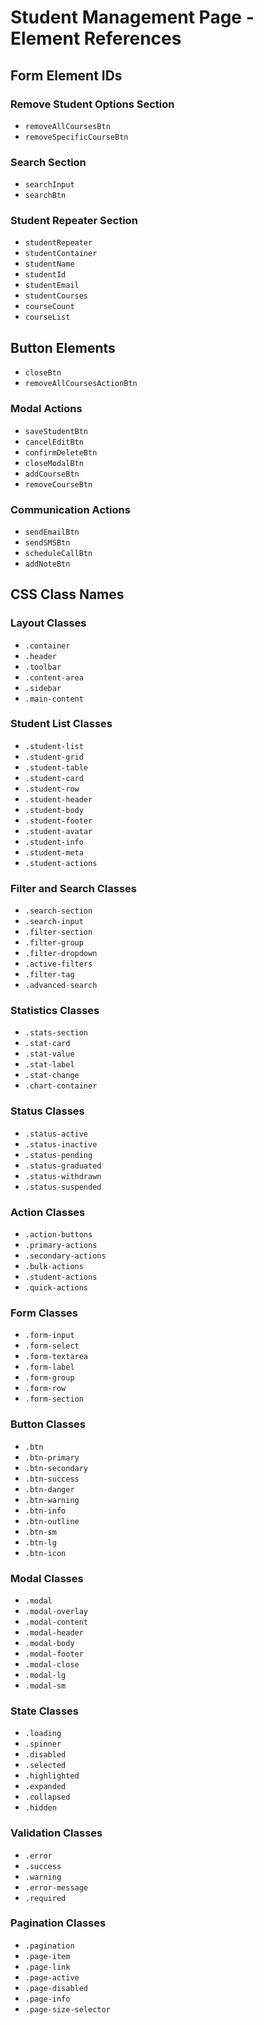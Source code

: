 # Student Management Page - Element References

## Form Element IDs

### Remove Student Options Section
- `removeAllCoursesBtn`
- `removeSpecificCourseBtn`

### Search Section
- `searchInput`
- `searchBtn`

### Student Repeater Section
- `studentRepeater`
- `studentContainer`
- `studentName`
- `studentId`
- `studentEmail`
- `studentCourses`
- `courseCount`
- `courseList`

## Button Elements
- `closeBtn`
- `removeAllCoursesActionBtn`

### Modal Actions
- `saveStudentBtn`
- `cancelEditBtn`
- `confirmDeleteBtn`
- `closeModalBtn`
- `addCourseBtn`
- `removeCourseBtn`

### Communication Actions
- `sendEmailBtn`
- `sendSMSBtn`
- `scheduleCallBtn`
- `addNoteBtn`

## CSS Class Names

### Layout Classes
- `.container`
- `.header`
- `.toolbar`
- `.content-area`
- `.sidebar`
- `.main-content`

### Student List Classes
- `.student-list`
- `.student-grid`
- `.student-table`
- `.student-card`
- `.student-row`
- `.student-header`
- `.student-body`
- `.student-footer`
- `.student-avatar`
- `.student-info`
- `.student-meta`
- `.student-actions`

### Filter and Search Classes
- `.search-section`
- `.search-input`
- `.filter-section`
- `.filter-group`
- `.filter-dropdown`
- `.active-filters`
- `.filter-tag`
- `.advanced-search`

### Statistics Classes
- `.stats-section`
- `.stat-card`
- `.stat-value`
- `.stat-label`
- `.stat-change`
- `.chart-container`

### Status Classes
- `.status-active`
- `.status-inactive`
- `.status-pending`
- `.status-graduated`
- `.status-withdrawn`
- `.status-suspended`

### Action Classes
- `.action-buttons`
- `.primary-actions`
- `.secondary-actions`
- `.bulk-actions`
- `.student-actions`
- `.quick-actions`

### Form Classes
- `.form-input`
- `.form-select`
- `.form-textarea`
- `.form-label`
- `.form-group`
- `.form-row`
- `.form-section`

### Button Classes
- `.btn`
- `.btn-primary`
- `.btn-secondary`
- `.btn-success`
- `.btn-danger`
- `.btn-warning`
- `.btn-info`
- `.btn-outline`
- `.btn-sm`
- `.btn-lg`
- `.btn-icon`

### Modal Classes
- `.modal`
- `.modal-overlay`
- `.modal-content`
- `.modal-header`
- `.modal-body`
- `.modal-footer`
- `.modal-close`
- `.modal-lg`
- `.modal-sm`

### State Classes
- `.loading`
- `.spinner`
- `.disabled`
- `.selected`
- `.highlighted`
- `.expanded`
- `.collapsed`
- `.hidden`

### Validation Classes
- `.error`
- `.success`
- `.warning`
- `.error-message`
- `.required`

### Pagination Classes
- `.pagination`
- `.page-item`
- `.page-link`
- `.page-active`
- `.page-disabled`
- `.page-info`
- `.page-size-selector`